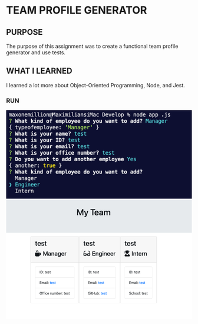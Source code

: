 # TEAM PROFILE GENERATOR

## PURPOSE
The purpose of this assignment was to create a functional team profile generator and use tests.

## WHAT I LEARNED
I learned a lot more about Object-Oriented Programming, Node, and Jest.

### RUN
![project screenshot](Develop/images/screenshot.png)
![project screenshot](Develop/images/screenshot2.png)